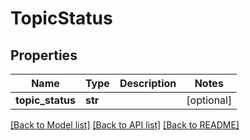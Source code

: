 # TopicStatus

## Properties
Name | Type | Description | Notes
------------ | ------------- | ------------- | -------------
**topic_status** | **str** |  | [optional] 

[[Back to Model list]](../README.md#documentation-for-models) [[Back to API list]](../README.md#documentation-for-api-endpoints) [[Back to README]](../README.md)


